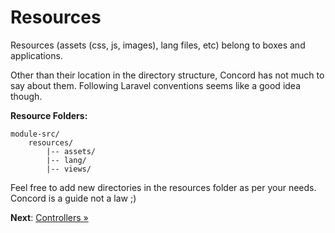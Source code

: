 # Resources

Resources (assets (css, js, images), lang files, etc) belong to boxes and
applications.

Other than their location in the directory structure, Concord has not much to
say about them. Following Laravel conventions seems like a good idea though.

**Resource Folders:**
```
module-src/
    resources/
        |-- assets/
        |-- lang/
        |-- views/
```

Feel free to add new directories in the resources folder as per your needs.
Concord is a guide not a law ;)


**Next**: [Controllers &raquo;](controllers.md)
